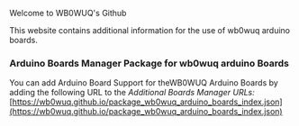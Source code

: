 Welcome to WB0WUQ's Github

This website contains additional information for the use of wb0wuq arduino boards.

### Arduino Boards Manager Package for wb0wuq arduino Boards
You can add Arduino Board Support for theWB0WUQ Arduino Boards by adding the following URL to the _Additional Boards Manager URLs:_
[https://wb0wuq.github.io/package_wb0wuq_arduino_boards_index.json](https://wb0wuq.github.io/package_wb0wuq_arduino_boards_index.json)
